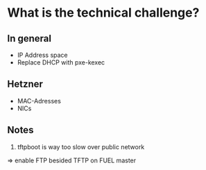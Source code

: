 # What is the technical challenge?

## In general

* IP Address space
* Replace DHCP with pxe-kexec

## Hetzner

* MAC-Adresses
* NICs

## Notes

1. tftpboot is way too slow over public network
 
=> enable FTP besided TFTP on FUEL master


